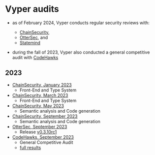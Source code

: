 # Vyper audits
- as of February 2024, Vyper conducts regular security reviews with:
    - [ChainSecurity](https://chainsecurity.com/),
    - [OtterSec](https://osec.io/), and
    - [Statemind](https://statemind.io/)

- during the fall of 2023, Vyper also conducted a general competitive audit with [CodeHawks](https://www.codehawks.com/contests/cll5rujmw0001js08menkj7hc)

## 2023
- [ChainSecurity, January 2023](audits/ChainSecurity_Vyper_January_2023_limited_review.pdf)
    - Front-End and Type System
- [ChainSecurity, March 2023](audits/ChainSecurity_Vyper_March_2023_limited_review.pdf)
    - Front-End and Type System
- [ChainSecurity, May 2023](audits/ChainSecurity_Vyper_May_2023_limited_review.pdf)
    - Semantic analysis and Code generation
- [ChainSecurity, September 2023](audits/ChainSecurity_Vyper_September_2023_limited_review.pdf)
    - Semantic analysis and Code generation
- [OtterSec, September 2023](audits/OtterSec_Vyper_September_2023_audit.pdf)
    - Release [v0.3.10rc1](https://github.com/vyperlang/vyper/releases/tag/v0.3.10rc1)
- [CodeHawks, September 2023](audits/CodeHawks_Vyper_Semptember_2023_competetive_audit.md)
    - General Competitive Audit
    - [full results](https://www.codehawks.com/report/cll5rujmw0001js08menkj7hc)